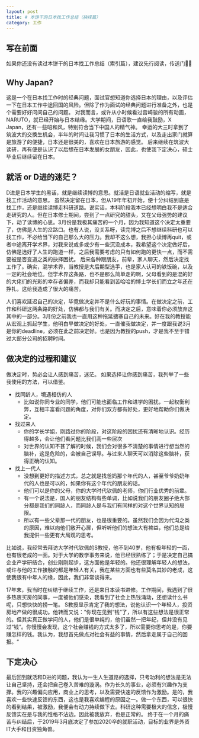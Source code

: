 ```yaml
---
layout: post
title: # 本饼干的日本找工作总结（抉择篇）
category: 工作
--- 
```



## 写在前面

如果你还没有读过本饼干的日本找工作总结（索引篇），建议先行阅读，传送门💁‍♂️ [](https://vinci7.github.io/article/jobhunting-0)

## Why Japan?

这是一个在日本找工作时的经典问题，面试官想知道你选择日本的理由，以及评估一下在日本工作中途回国的风险。但除了作为面试的经典问题进行准备之外，也是个需要好好问问自己的问题。
对我而言，或许从小时候看过宫崎骏的所有动画，NARUTO，就已经开始与日本结缘。大学期间，日语歌一直给我鼓励，X Japan，还有一些昭和风，特别符合当下中国人的精气神。
幸运的大三时拿到了筑波大的交换生机会，半年的时间让我习惯了日本的生活方式，以及走出家门就算是旅游了的便捷，日本还是很美的，喜欢在日本旅游的感觉。
后来继续在筑波大读研，再有便是认识了以后想在日本发展的女朋友，因此，也使我下定决心，硕士毕业后继续留在日本。

## 就活 or D进的迷茫？

D进是日本学生的黑话，就是继续读博的意思。就活是日语就业活动的缩写，就是找工作活动的意思。
虽然决定留在日本，但从19年年初开始，便十分纠结到底是找工作，还是继续读博走科研道路。说实话，本科阶段我本已经想明白我不是适合走研究的人。但在日本修士期间，尝到了一点研究的甜头，又在父母强势的建议下，动了读博的心思。3月份是我极其痛苦的一个月，因为我知道这个决定太重要了，仿佛是人生的岔路口。也有人说，没关系呀，读完博之后不想继续科研也可以找工作，不必给当下的自己那么大的压力。我却不这么想，我担心读博再quit，或者中途离开学术界，对我来说或多或少有一些沉没成本，我希望这个决定做好后，仿佛是选好了人生的跑道一样，之后我需要考虑的只有如何跑的更快一点，而不需要被是否变道之类的抉择困扰。
后来各种跟朋友，前辈，家人聊天，然后决定找工作了。确实，混学术界，当教授是大后期型选手，也是家人认可的铁饭碗，以及一定的社会地位。但学术界这条路，也不是那么简单走的啊，父母看到的是混的好的大佬们的光彩的幸存者偏差，而我却只能看到苦哈哈的博士学长们而立之年还在挣扎，这给我造成了很大的痛苦。

人们喜欢延迟自己的决定，毕竟做决定并不是什么好玩的事情。在做决定之前，工作和科研这两条路的好处，仿佛都与我们有关。而决定之后，意味着你必须放弃这其中的一部分。3月份之前我也一直用这种拖延搪塞自己的未来。好在我的教授能从宏观上抓起学生，他明白早做决定的好处，一直催我做决定，并一度跟我说3月是你的deadline，必须在此之前决定好。也是因为教授的push，才是我不至于错过大部分公司的招聘时间。

## 做决定的过程和建议

做决定时，势必会让人感到痛苦，迷茫。
如果选择让你感到痛苦，我列举了一些我使用的方法，可以借鉴。

* 找同龄人，境遇相仿的人
    * 比如说你同专业的同学，他们可能也面临工作和进学的困扰，一起权衡利弊，互相丰富看问题的角度，对你们双方都有好处，更好地帮助你们做决定。
* 找过来人
    * 你的学长学姐，刚路过你的阶段，对这阶段的困扰还有清晰地认识。经历得越多，会让他们看问题比我们高一些层次
    * 对世界的认知不甚了解的时候，我们会对很多不清楚的事情进行想当然的脑补，这是危险的，会被自己误导。与过来人聊天可以消除这些脑补，获得正确的认知。
* 找上一代人
    * 没想到更好的描述方式，总之就是找爸妈那个年代的人，甚至爷爷奶奶年代的人也是可以的，如果你有这个年代的朋友的话。
    * 他们可以是你的父母，你的大学时代钦佩的老师，你们行业优秀的前辈。
    * 有一个说法是，国人的朋友结构有些单调，比如说我们的朋友圈子绝大部分都是我们的同龄人，而同龄人是与我们有同样的对这个世界认知的局限。
    * 所以有一些父辈那一代的朋友，也是很重要的。虽然我们会因为代沟之类的原因，难以向他们敞开心扉，但听听他们的想法大有裨益，他们总是给我提供一些更有大局观的思考。

比如说，我经常去拜访大学时代钦佩的S教授，他不到40岁，他有极年轻的一面，也有很老成的一面。对于大学的教学事务来说，他已经很熟练了；于是决定自己搞企业产学研结合，创业刚刚起步，这方面他是年轻的。他还很理解年轻人的想法，或许与他的工作接触的都是年轻人有关，我在某些方面也有些莫名其妙的老成，这使我很有中年人的缘，因此，我们非常谈得来。

17年末，我当时在纠结于继续工作，还是来日本读书进修。工作期间，我遇到了很多热衷买房的同事，一度被他们感染，我看到了社会上热钱涌动，还想读什么书呢，只想快快的捞一笔。
S教授显示肯定了我的想法，说他认识一个年轻人，投资房地产做的很成功。他转而又说：”你现在见到“钱”了，所以有这些想法是很正常的。但其实真正做学问的人，他们是很单纯的，他们虽然一把年纪，但并没有见过“钱”。你慢慢会发现，这个社会赚钱的方式太多了，所以需要你思考的是，你要赚怎样的钱。我认为，我想首先做点对社会有益的事情，然后拿走属于自己的回报。“

## 下定决心

最后回到就活和D进的问题，我认为一生人生道路的选择，只考功利的想法是无法让自己坚持，还会把自己卷入苦难的漩涡。作为长久的事业，必须有兴趣作为支撑。我的兴趣偏向应用，商业上的思考，以及需要快速的反馈作为激励。是的，我喜欢一些快速反馈的东西，这也是我喜欢编程的原因之一。做一个东西，可以很快的看到结果，被激励，我便会有动力持续做下去。科研这种需要极大的信念，极慢反馈实在是与我的性格不沾边。因此被我放弃，也是正常的。
终于在一个月的痛苦与纠结后，于2019年3月底决定了参加2020卒的就职活动，目标的业界是外资IT大手和日资独角兽。


